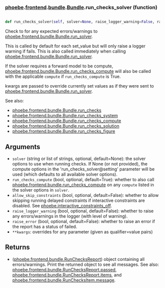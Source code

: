 ### [phoebe](phoebe.md).[frontend](phoebe.frontend.md).[bundle](phoebe.frontend.bundle.md).[Bundle](phoebe.frontend.bundle.Bundle.md).run_checks_solver (function)


```py

def run_checks_solver(self, solver=None, raise_logger_warning=False, raise_error=False, **kwargs)

```



Check to for any expected errors/warnings to [phoebe.frontend.bundle.Bundle.run_solver](phoebe.frontend.bundle.Bundle.run_solver.md).

This is called by default for each set_value but will only raise a
logger warning if fails.  This is also called immediately when calling
[phoebe.frontend.bundle.Bundle.run_solver](phoebe.frontend.bundle.Bundle.run_solver.md).

If the solver requires a forward model to be compute, [phoebe.frontend.bundle.Bundle.run_checks_compute](phoebe.frontend.bundle.Bundle.run_checks_compute.md)
will also be called with the applicable `compute` if `run_checks_compute`
is True.

kwargs are passed to override currently set values as if they were
sent to [phoebe.frontend.bundle.Bundle.run_solver](phoebe.frontend.bundle.Bundle.run_solver.md).

See also:
* [phoebe.frontend.bundle.Bundle.run_checks](phoebe.frontend.bundle.Bundle.run_checks.md)
* [phoebe.frontend.bundle.Bundle.run_checks_system](phoebe.frontend.bundle.Bundle.run_checks_system.md)
* [phoebe.frontend.bundle.Bundle.run_checks_compute](phoebe.frontend.bundle.Bundle.run_checks_compute.md)
* [phoebe.frontend.bundle.Bundle.run_checks_solution](phoebe.frontend.bundle.Bundle.run_checks_solution.md)
* [phoebe.frontend.bundle.Bundle.run_checks_figure](phoebe.frontend.bundle.Bundle.run_checks_figure.md)

Arguments
-----------
* `solver` (string or list of strings, optional, default=None): the
    solver options to use  when running checks.  If None (or not provided),
    the compute options in the 'run_checks_solver@setting' parameter
    will be used (which defaults to all available solver options).
* `run_checks_compute` (bool, optional, default=True): whether to also
    call [phoebe.frontend.bundle.run_checks_compute](phoebe.frontend.bundle.run_checks_compute.md) on any `compute`
    listed in the solver options in `solver`.
* `allow_skip_constraints` (bool, optional, default=False): whether
    to allow skipping running delayed constraints if interactive
    constraints are disabled.  See [phoebe.interactive_constraints_off](phoebe.interactive_constraints_off.md).
* `raise_logger_warning` (bool, optional, default=False): whether to
    raise any errors/warnings in the logger (with level of warning).
* `raise_error` (bool, optional, default=False): whether to raise an
    error if the report has a status of failed.
* `**kwargs`: overrides for any parameter (given as qualifier=value pairs)

Returns
----------
* ([phoebe.frontend.bundle.RunChecksReport](phoebe.frontend.bundle.RunChecksReport.md)) object containing all
    errors/warnings.  Print the returned object to see all messages.
    See also: [phoebe.frontend.bundle.RunChecksReport.passed](phoebe.frontend.bundle.RunChecksReport.passed.md),
     [phoebe.frontend.bundle.RunChecksReport.items](phoebe.frontend.bundle.RunChecksReport.items.md), and
     [phoebe.frontend.bundle.RunChecksItem.message](phoebe.frontend.bundle.RunChecksItem.message.md).

